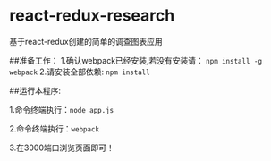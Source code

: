 # react-redux-research
基于react-redux创建的简单的调查图表应用

##准备工作：
1.确认webpack已经安装,若没有安装请：
`npm install -g webpack`
2.请安装全部依赖:
`npm install`


##运行本程序:

1.命令终端执行：`node app.js`

2.命令终端执行：`webpack`

3.在3000端口浏览页面即可！